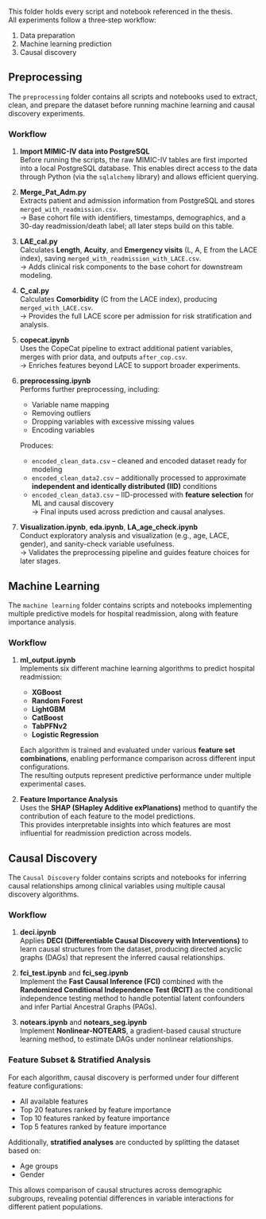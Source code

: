 This folder holds every script and notebook referenced in the thesis.  
All experiments follow a three‑step workflow:  
1) Data preparation  
2) Machine learning prediction  
3) Causal discovery  

## Preprocessing

The `preprocessing` folder contains all scripts and notebooks used to extract, clean, and prepare the dataset before running machine learning and causal discovery experiments.

### Workflow
1. **Import MIMIC-IV data into PostgreSQL**  
   Before running the scripts, the raw MIMIC-IV tables are first imported into a local PostgreSQL database. This enables direct access to the data through Python (via the `sqlalchemy` library) and allows efficient querying.

2. **Merge_Pat_Adm.py**  
   Extracts patient and admission information from PostgreSQL and stores `merged_with_readmission.csv`.  
   → Base cohort file with identifiers, timestamps, demographics, and a 30-day readmission/death label; all later steps build on this table.

3. **LAE_cal.py**  
   Calculates **Length**, **Acuity**, and **Emergency visits** (L, A, E from the LACE index), saving `merged_with_readmission_with_LACE.csv`.  
   → Adds clinical risk components to the base cohort for downstream modeling.

4. **C_cal.py**  
   Calculates **Comorbidity** (C from the LACE index), producing `merged_with_LACE.csv`.  
   → Provides the full LACE score per admission for risk stratification and analysis.

5. **copecat.ipynb**  
   Uses the CopeCat pipeline to extract additional patient variables, merges with prior data, and outputs `after_cop.csv`.  
   → Enriches features beyond LACE to support broader experiments.

6. **preprocessing.ipynb**  
   Performs further preprocessing, including:  
   - Variable name mapping  
   - Removing outliers  
   - Dropping variables with excessive missing values  
   - Encoding variables  

   Produces:  
   - `encoded_clean_data.csv` – cleaned and encoded dataset ready for modeling  
   - `encoded_clean_data2.csv` – additionally processed to approximate **independent and identically distributed (IID)** conditions  
   - `encoded_clean_data3.csv` – IID-processed with **feature selection** for ML and causal discovery  
   → Final inputs used across prediction and causal analyses.

7. **Visualization.ipynb**, **eda.ipynb**, **LA_age_check.ipynb**  
   Conduct exploratory analysis and visualization (e.g., age, LACE, gender), and sanity-check variable usefulness.  
   → Validates the preprocessing pipeline and guides feature choices for later stages.

## Machine Learning

The `machine learning` folder contains scripts and notebooks implementing multiple predictive models for hospital readmission, along with feature importance analysis.

### Workflow
1. **ml_output.ipynb**  
   Implements six different machine learning algorithms to predict hospital readmission:
   - **XGBoost**  
   - **Random Forest**  
   - **LightGBM**  
   - **CatBoost**  
   - **TabPFNv2**  
   - **Logistic Regression**  

   Each algorithm is trained and evaluated under various **feature set combinations**, enabling performance comparison across different input configurations.  
   The resulting outputs represent predictive performance under multiple experimental cases.

2. **Feature Importance Analysis**  
   Uses the **SHAP (SHapley Additive exPlanations)** method to quantify the contribution of each feature to the model predictions.  
   This provides interpretable insights into which features are most influential for readmission prediction across models.

## Causal Discovery

The `Causal Discovery` folder contains scripts and notebooks for inferring causal relationships among clinical variables using multiple causal discovery algorithms.

### Workflow
1. **deci.ipynb**  
   Applies **DECI (Differentiable Causal Discovery with Interventions)** to learn causal structures from the dataset, producing directed acyclic graphs (DAGs) that represent the inferred causal relationships.

2. **fci_test.ipynb** and **fci_seg.ipynb**  
   Implement the **Fast Causal Inference (FCI)** combined with the **Randomized Conditional Independence Test (RCIT)** as the conditional independence testing method to handle potential latent confounders and infer Partial Ancestral Graphs (PAGs).  

3. **notears.ipynb** and **notears_seg.ipynb**  
   Implement **Nonlinear-NOTEARS**, a gradient-based causal structure learning method, to estimate DAGs under nonlinear relationships.

### Feature Subset & Stratified Analysis
For each algorithm, causal discovery is performed under four different feature configurations:
- All available features  
- Top 20 features ranked by feature importance  
- Top 10 features ranked by feature importance  
- Top 5 features ranked by feature importance  

Additionally, **stratified analyses** are conducted by splitting the dataset based on:
- Age groups  
- Gender  

This allows comparison of causal structures across demographic subgroups, revealing potential differences in variable interactions for different patient populations.
